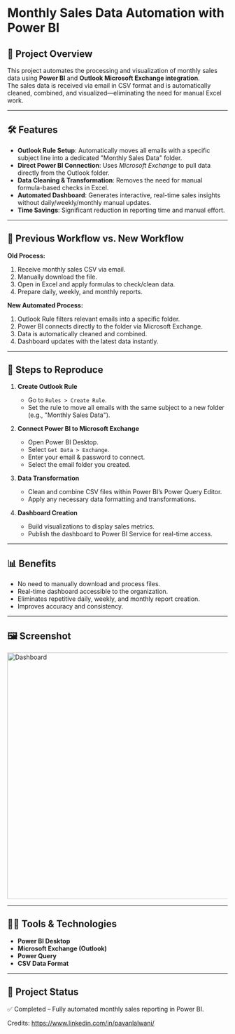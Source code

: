 # Monthly Sales Data Automation with Power BI

## 📌 Project Overview
This project automates the processing and visualization of monthly sales data using **Power BI** and **Outlook Microsoft Exchange integration**.  
The sales data is received via email in CSV format and is automatically cleaned, combined, and visualized—eliminating the need for manual Excel work.

---

## 🛠 Features
- **Outlook Rule Setup**: Automatically moves all emails with a specific subject line into a dedicated "Monthly Sales Data" folder.
- **Direct Power BI Connection**: Uses *Microsoft Exchange* to pull data directly from the Outlook folder.
- **Data Cleaning & Transformation**: Removes the need for manual formula-based checks in Excel.
- **Automated Dashboard**: Generates interactive, real-time sales insights without daily/weekly/monthly manual updates.
- **Time Savings**: Significant reduction in reporting time and manual effort.

---

## 🔄 Previous Workflow vs. New Workflow

**Old Process:**
1. Receive monthly sales CSV via email.
2. Manually download the file.
3. Open in Excel and apply formulas to check/clean data.
4. Prepare daily, weekly, and monthly reports.

**New Automated Process:**
1. Outlook Rule filters relevant emails into a specific folder.
2. Power BI connects directly to the folder via Microsoft Exchange.
3. Data is automatically cleaned and combined.
4. Dashboard updates with the latest data instantly.

---

## 📂 Steps to Reproduce

1. **Create Outlook Rule**  
   - Go to `Rules > Create Rule`.
   - Set the rule to move all emails with the same subject to a new folder (e.g., "Monthly Sales Data").

2. **Connect Power BI to Microsoft Exchange**  
   - Open Power BI Desktop.
   - Select `Get Data > Exchange`.
   - Enter your email & password to connect.
   - Select the email folder you created.

3. **Data Transformation**  
   - Clean and combine CSV files within Power BI’s Power Query Editor.
   - Apply any necessary data formatting and transformations.

4. **Dashboard Creation**  
   - Build visualizations to display sales metrics.
   - Publish the dashboard to Power BI Service for real-time access.

---

## 📊 Benefits
- No need to manually download and process files.
- Real-time dashboard accessible to the organization.
- Eliminates repetitive daily, weekly, and monthly report creation.
- Improves accuracy and consistency.

---

## 🖼 Screenshot  
<img width="1331" height="562" alt="Dashboard" src="https://github.com/user-attachments/assets/881898a1-267a-4840-8cd1-18012613fd80" />


---

## 🧑‍💻 Tools & Technologies
- **Power BI Desktop**
- **Microsoft Exchange (Outlook)**
- **Power Query**
- **CSV Data Format**

---

## 📅 Project Status
✅ Completed – Fully automated monthly sales reporting in Power BI.

Credits: https://www.linkedin.com/in/pavanlalwani/
